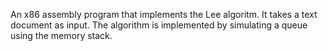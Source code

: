 An x86 assembly program that implements the Lee algoritm. 
It takes a text document as input. The algorithm is
implemented by simulating a queue using the memory stack.

